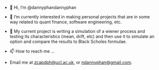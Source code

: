 - 👋 Hi, I’m @dannyphandannyphan
- 👀 I’m currently interested in making personal projects that are in some way related to quant finance, software engineering, etc.
- 🌱 My current project is writing a simulation of a wiener process and testing its characteristics (mean, drift, etc) and then use it to simulate an option and compare the results to Black Scholes formulae.

- 📫 How to reach me ...
- Email me at zcapdph@ucl.ac.uk, or ndannyphan@gmail.com.

<!---
dannyphandannyphan/dannyphandannyphan is a ✨ special ✨ repository because its `README.md` (this file) appears on your GitHub profile.
You can click the Preview link to take a look at your changes.
--->
